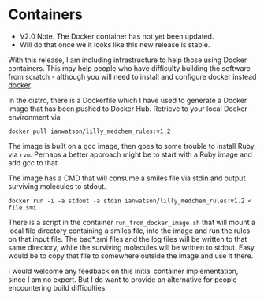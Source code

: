 Containers
==========

* V2.0 Note. The Docker container has not yet been updated.
* Will do that once we it looks like this new release is stable.

With this release, I am including infrastructure to help those using
Docker containers.  This may help people who have difficulty building
the software from scratch - although you will need to install and
configure docker instead
[docker](https://docs.docker.com/get-docker/).

In the distro, there is a Dockerfile which I have used to generate a Docker
image that has been pushed to Docker Hub. Retrieve to your local Docker
environment via

```
docker pull ianwatson/lilly_medchem_rules:v1.2
```

The image is built on a gcc image, then goes to some trouble to
install Ruby, via `rvm`.  Perhaps a better approach might be to start
with a Ruby image and add gcc to that.

The image has a CMD that will consume a smiles file via stdin and
output surviving molecules to stdout.
```
docker run -i -a stdout -a stdin ianwatson/lilly_medchem_rules:v1.2 < file.smi
```

There is a script in the container `run_from_docker_image.sh` that will
mount a local file directory containing a smiles file, into the image
and run the rules on that input file. The bad*.smi files and the
log files will be written to that same directory, while the surviving
molecules will be written to stdout. Easy would be to copy that file
to somewhere outside the image and use it there.

I would welcome any feedback on this initial container implementation,
since I am no expert. But I do want to provide an alternative for people
encountering build difficulties.
